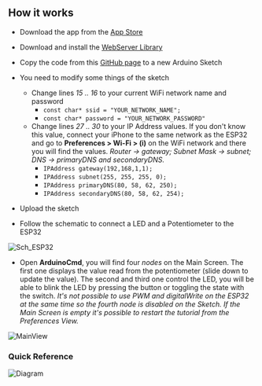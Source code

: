 ## How it works
- Download the app from the [App Store](https://apps.apple.com/es/developer/david-brana-campos/id1047286431)

- Download and install the [WebServer Library](https://github.com/espressif/arduino-esp32/tree/master/libraries/WebServer)

- Copy the code from this [GitHub page](https://github.com/ios-dbrancam/ArduinoCmd/blob/master/ESP32/Demo%20Code%20v.1.1) to a new Arduino Sketch

- You need to modify some things of the sketch
  - Change lines *15 .. 16* to your current WiFi network name and password
    - `const char* ssid = "YOUR_NETWORK_NAME";`
    - `const char* password = "YOUR_NETWORK_PASSWORD"`
  - Change lines *27 .. 30* to your IP Address values. If you don't know this value, connect your iPhone to the same network as the ESP32 and go to **Preferences > Wi-Fi > (i)** on the WiFi network and there you will find the values. *Router -> gateway; Subnet Mask -> subnet; DNS -> primaryDNS and secondaryDNS.*
    - `IPAddress gateway(192,168,1,1);`
    - `IPAddress subnet(255, 255, 255, 0);`
    - `IPAddress primaryDNS(80, 58, 62, 250);`
    - `IPAddress secondaryDNS(80, 58, 62, 254);`
    
- Upload the sketch

- Follow the schematic to connect a LED and a Potentiometer to the ESP32

![Sch_ESP32](https://user-images.githubusercontent.com/53085860/63844898-4f523180-c989-11e9-8ca7-e453b8fd9486.png)

- Open **ArduinoCmd**, you will find four *nodes* on the Main Screen. The first one displays the value read from the potentiometer (slide down to update the value). The second and third one control the LED, you will be able to blink the LED by pressing the button or toggling the state with the switch. *It's not possible to use PWM and digitalWrite on the ESP32 at the same time so the fourth node is disabled on the Sketch. If the Main Screen is empty it's possible to restart the tutorial from the Preferences View.*

![MainView](https://user-images.githubusercontent.com/53085860/63841557-4f4f3300-c983-11e9-9d08-94ab39a06335.png)



### Quick Reference

![Diagram](https://user-images.githubusercontent.com/53085860/62040503-0d9f6100-b1fa-11e9-8252-637cf517f245.jpg)
